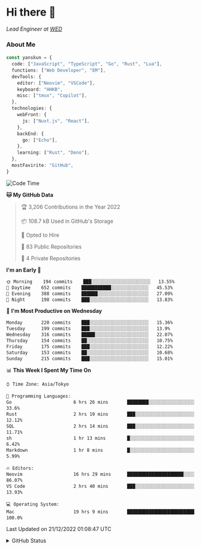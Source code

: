 # Hi there&nbsp;:wave:

_Lead Engineer at [WED](https://github.com/wedinc)_

### About Me

```ts
const yanskun = {
  code: ["JavaScript", "TypeScript", "Go", "Rust", "Lua"],
  functions: ["Web Developer", "EM"],
  devTools: {
    editor: ["Neovim", "VSCode"],
    keyboard: "HHKB",
    misc: ["tmux", "Copilot"],
  },
  technologies: {
    webFront: {
      js: ["Nuxt.js", "React"],
    },
    backEnd: {
      go: ["Echo"],
    },
    learning: ["Rust", "Deno"],
  },
  mostFavirite: "GitHub",
}
```

<!--START_SECTION:waka-->
![Code Time](http://img.shields.io/badge/Code%20Time-34%20hrs%2016%20mins-blue)

**🐱 My GitHub Data** 

> 🏆 3,206 Contributions in the Year 2022
 > 
> 📦 108.7 kB Used in GitHub's Storage 
 > 
> 💼 Opted to Hire
 > 
> 📜 83 Public Repositories 
 > 
> 🔑 4 Private Repositories  
 > 
**I'm an Early 🐤** 

```text
🌞 Morning    194 commits    ███░░░░░░░░░░░░░░░░░░░░░░   13.55% 
🌆 Daytime    652 commits    ███████████░░░░░░░░░░░░░░   45.53% 
🌃 Evening    388 commits    ██████░░░░░░░░░░░░░░░░░░░   27.09% 
🌙 Night      198 commits    ███░░░░░░░░░░░░░░░░░░░░░░   13.83%

```
📅 **I'm Most Productive on Wednesday** 

```text
Monday       220 commits    ███░░░░░░░░░░░░░░░░░░░░░░   15.36% 
Tuesday      199 commits    ███░░░░░░░░░░░░░░░░░░░░░░   13.9% 
Wednesday    316 commits    █████░░░░░░░░░░░░░░░░░░░░   22.07% 
Thursday     154 commits    ██░░░░░░░░░░░░░░░░░░░░░░░   10.75% 
Friday       175 commits    ███░░░░░░░░░░░░░░░░░░░░░░   12.22% 
Saturday     153 commits    ██░░░░░░░░░░░░░░░░░░░░░░░   10.68% 
Sunday       215 commits    ███░░░░░░░░░░░░░░░░░░░░░░   15.01%

```


📊 **This Week I Spent My Time On** 

```text
⌚︎ Time Zone: Asia/Tokyo

💬 Programming Languages: 
Go                       6 hrs 26 mins       ████████░░░░░░░░░░░░░░░░░   33.6% 
Rust                     2 hrs 19 mins       ███░░░░░░░░░░░░░░░░░░░░░░   12.12% 
SQL                      2 hrs 14 mins       ███░░░░░░░░░░░░░░░░░░░░░░   11.71% 
sh                       1 hr 13 mins        █░░░░░░░░░░░░░░░░░░░░░░░░   6.42% 
Markdown                 1 hr 8 mins         █░░░░░░░░░░░░░░░░░░░░░░░░   5.99%

🔥 Editors: 
Neovim                   16 hrs 29 mins      █████████████████████░░░░   86.07% 
VS Code                  2 hrs 40 mins       ███░░░░░░░░░░░░░░░░░░░░░░   13.93%

💻 Operating System: 
Mac                      19 hrs 9 mins       █████████████████████████   100.0%

```


 Last Updated on 21/12/2022 01:08:47 UTC
<!--END_SECTION:waka-->

<details>
<summary>GitHub Status</summary>
<picture>
  <source media="(prefers-color-scheme: dark)" srcset="https://raw.githubusercontent.com/yanskun/yanskun/master/profile-summary-card-output/nord_dark/0-profile-details.svg">
 <img src="https://raw.githubusercontent.com/yanskun/yanskun/master/profile-summary-card-output/default/0-profile-details.svg">
</picture>
<br>
<picture>
  <source media="(prefers-color-scheme: dark)" srcset="https://raw.githubusercontent.com/yanskun/yanskun/master/profile-summary-card-output/nord_dark/1-repos-per-language.svg">
 <img src="https://raw.githubusercontent.com/yanskun/yanskun/master/profile-summary-card-output/default/1-repos-per-language.svg">
</picture>
<picture>
  <source media="(prefers-color-scheme: dark)" srcset="https://raw.githubusercontent.com/yanskun/yanskun/master/profile-summary-card-output/nord_dark/2-most-commit-language.svg">
 <img src="https://raw.githubusercontent.com/yanskun/yanskun/master/profile-summary-card-output/default/2-most-commit-language.svg">
</picture>
<br>
<picture>
  <source media="(prefers-color-scheme: dark)" srcset="https://raw.githubusercontent.com/yanskun/yanskun/master/profile-summary-card-output/nord_dark/3-stats.svg">
 <img src="https://raw.githubusercontent.com/yanskun/yanskun/master/profile-summary-card-output/default/3-stats.svg">
</picture>
<picture>
  <source media="(prefers-color-scheme: dark)" srcset="https://raw.githubusercontent.com/yanskun/yanskun/master/profile-summary-card-output/nord_dark/4-productive-time.svg">
 <img src="https://raw.githubusercontent.com/yanskun/yanskun/master/profile-summary-card-output/default/4-productive-time.svg">
</picture>
</details>
